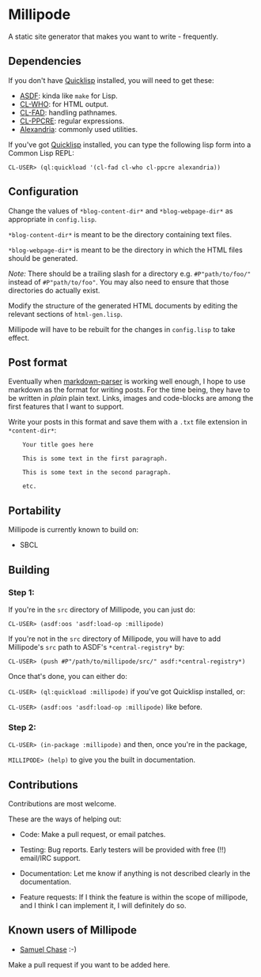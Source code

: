 # Millipode

A static site generator that makes you want to write - frequently.

## Dependencies

If you don't have [Quicklisp](http://www.quicklisp.org/) installed, you
will need to get these:

- [ASDF](http://common-lisp.net/project/asdf/): kinda like `make` for Lisp.
- [CL-WHO](http://weitz.de/cl-who/): for HTML output.
- [CL-FAD](http://weitz.de/cl-fad/): handling pathnames.
- [CL-PPCRE](http://weitz.de/cl-ppcre/): regular expressions.
- [Alexandria](http://common-lisp.net/project/alexandria/): commonly
  used utilities.

If you've got [Quicklisp](http://www.quicklisp.org/) installed, you
can type the following lisp form into a Common Lisp REPL:

`CL-USER> (ql:quickload '(cl-fad cl-who cl-ppcre alexandria))`

## Configuration

Change the values of `*blog-content-dir*` and `*blog-webpage-dir*` as
appropriate in `config.lisp`.

`*blog-content-dir*` is meant to be the directory containing text files.

`*blog-webpage-dir*` is meant to be the directory in which the HTML
files should be generated.

_Note:_ There should be a trailing slash for a directory
e.g. `#P"path/to/foo/"` instead of `#P"path/to/foo"`. You may also
need to ensure that those directories do actually exist.

Modify the structure of the generated HTML documents by editing the
relevant sections of `html-gen.lisp`.

Millipode will have to be rebuilt for the changes in `config.lisp` to
take effect.

## Post format

Eventually when [markdown-parser](https://github.com/samebchase) is
working well enough, I hope to use markdown as the format for writing
posts. For the time being, they have to be written in _plain_ plain
text. Links, images and code-blocks are among the first features that
I want to support.

Write your posts in this format and save them with a `.txt` file
extension in `*content-dir*`:

		Your title goes here

		This is some text in the first paragraph.

		This is some text in the second paragraph.

		etc.

## Portability

Millipode is currently known to build on:
- SBCL

## Building

### Step 1:

If you're in the `src` directory of Millipode, you can just do:

`CL-USER> (asdf:oos 'asdf:load-op :millipode)`

If you're not in the `src` directory of Millipode, you will have to
add Millipode's `src` path to ASDF's `*central-registry*` by:

`CL-USER> (push #P"/path/to/millipode/src/" asdf:*central-registry*)`

Once that's done, you can either do:

`CL-USER> (ql:quickload :millipode)` if you've got Quicklisp
installed, or:

`CL-USER> (asdf:oos 'asdf:load-op :millipode)` like before.

### Step 2:

`CL-USER> (in-package :millipode)` and then, once you're in the
package,

`MILLIPODE> (help)` to give you the built in documentation.

## Contributions

Contributions are most welcome.

These are the ways of helping out:

- Code: Make a pull request, or email patches.

- Testing: Bug reports. Early testers will be provided with free (!!)
  email/IRC support.

- Documentation: Let me know if anything is not described clearly in
  the documentation.

- Feature requests: If I think the feature is within the scope of
  millipode, and I think I can implement it, I will definitely do so.

## Known users of Millipode

- [Samuel Chase](http://www.samebchase.com/) :-)

Make a pull request if you want to be added here.
